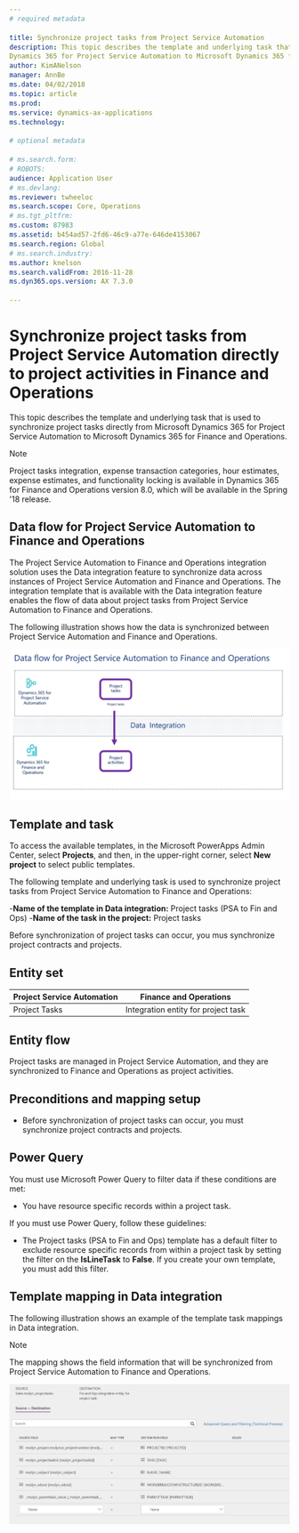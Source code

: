 ```yaml
---
# required metadata

title: Synchronize project tasks from Project Service Automation 
description: This topic describes the template and underlying task that is used to synchronize project tasks directly from Microsoft 
Dynamics 365 for Project Service Automation to Microsoft Dynamics 365 for Finance and Operations.
author: KimANelson
manager: AnnBe
ms.date: 04/02/2018
ms.topic: article
ms.prod: 
ms.service: dynamics-ax-applications
ms.technology: 

# optional metadata

# ms.search.form: 
# ROBOTS: 
audience: Application User
# ms.devlang: 
ms.reviewer: twheeloc
ms.search.scope: Core, Operations
# ms.tgt_pltfrm: 
ms.custom: 87983
ms.assetid: b454ad57-2fd6-46c9-a77e-646de4153067
ms.search.region: Global
# ms.search.industry: 
ms.author: knelson
ms.search.validFrom: 2016-11-28
ms.dyn365.ops.version: AX 7.3.0

---
```


# Synchronize project tasks from Project Service Automation directly to project activities in Finance and Operations

This topic describes the template and underlying task that is used to synchronize project tasks directly from Microsoft 
Dynamics 365 for Project Service Automation to Microsoft Dynamics 365 for Finance and Operations.

> [!NOTE]
> Project tasks integration, expense transaction categories, hour estimates, expense estimates, and functionality locking is available 
in Dynamics 365 for Finance and Operations version 8.0, which will be available in the Spring '18 release.

## Data flow for Project Service Automation to Finance and Operations

The Project Service Automation to Finance and Operations integration solution uses the Data integration feature to synchronize data 
across instances of Project Service Automation and Finance and Operations. The integration template that is available with the Data 
integration feature enables the flow of data about project tasks from Project Service Automation to Finance and Operations.

The following illustration shows how the data is synchronized between Project Service Automation and Finance and Operations.

[![Data flow for Project Service Automation integration with Finance and Operations](./media/ProjectTasksFlow.png)](./media/ProjectTasksFlow.png)

## Template and task

To access the available templates, in the Microsoft PowerApps Admin Center, select **Projects**, and then, in the upper-right corner, 
select **New project** to select public templates.

The following template and underlying task is used to synchronize project tasks from Project Service Automation to Finance and 
Operations:

-**Name of the template in Data integration:** Project tasks (PSA to Fin and Ops)
-**Name of the task in the project:** Project tasks

Before synchronization of project tasks can occur, you mus synchronize project contracts and projects.

## Entity set

|Project Service Automation               | Finance and Operations                |
|-----------------------------------------|---------------------------------------|
| Project Tasks                           | Integration entity for project task   |

## Entity flow

Project tasks are managed in Project Service Automation, and they are synchronized to Finance and Operations as project activities.

## Preconditions and mapping setup

- Before synchronization of project tasks can occur, you must synchronize project contracts and projects.

## Power Query

You must use Microsoft Power Query to filter data if these conditions are met:

- You have resource specific records within a project task.

If you must use Power Query, follow these guidelines:

- The Project tasks (PSA to Fin and Ops) template has a default filter to exclude resource specific records from within a project task 
by setting the filter on the **IsLineTask** to **False**. If you create your own template, you must add this filter.

## Template mapping in Data integration

The following illustration shows an example of the template task mappings in Data integration.

> [!NOTE] 
> The mapping shows the field information that will be synchronized from Project Service Automation to Finance and Operations.

[![Template mapping](./media/ProjectTasksMapping.png)](./media/ProjectTasksMapping.png)

